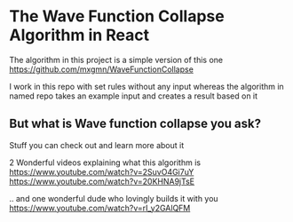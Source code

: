 # The Wave Function Collapse Algorithm in React

The algorithm in this project is a simple version of this one
https://github.com/mxgmn/WaveFunctionCollapse

I work in this repo with set rules without any input
whereas the algorithm in named repo takes an example input
and creates a result based on it

## But what is Wave function collapse you ask?

Stuff you can check out and learn more about it

2 Wonderful videos explaining what this algorithm is  
https://www.youtube.com/watch?v=2SuvO4Gi7uY <br/>
https://www.youtube.com/watch?v=20KHNA9jTsE <br/>

.. and one wonderful dude who lovingly builds it with you <br/>
https://www.youtube.com/watch?v=rI_y2GAlQFM
